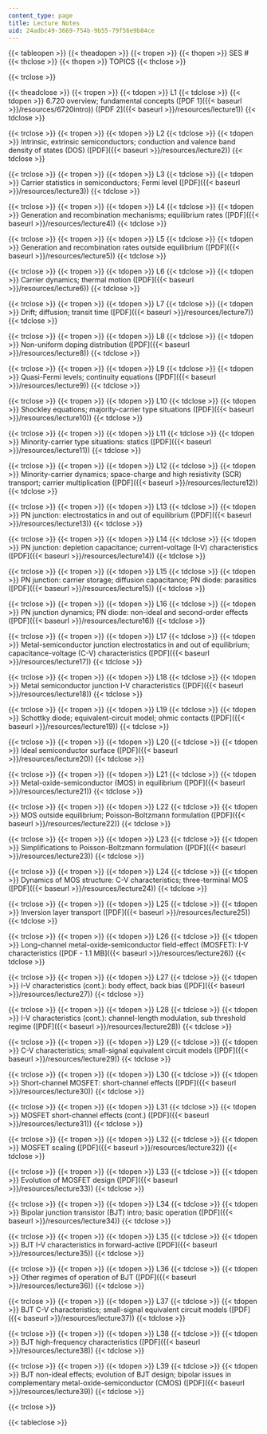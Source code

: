 ```yaml
---
content_type: page
title: Lecture Notes
uid: 24adbc49-3669-754b-9b55-79f56e9b84ce
---
```


{{< tableopen >}}
{{< theadopen >}}
{{< tropen >}}
{{< thopen >}}
SES #
{{< thclose >}}
{{< thopen >}}
TOPICS
{{< thclose >}}

{{< trclose >}}

{{< theadclose >}}
{{< tropen >}}
{{< tdopen >}}
L1
{{< tdclose >}}
{{< tdopen >}}
6.720 overview; fundamental concepts ([PDF 1]({{< baseurl >}}/resources/6720intro)) ([PDF 2]({{< baseurl >}}/resources/lecture1))
{{< tdclose >}}

{{< trclose >}}
{{< tropen >}}
{{< tdopen >}}
L2
{{< tdclose >}}
{{< tdopen >}}
Intrinsic, extrinsic semiconductors; conduction and valence band density of states (DOS) ([PDF]({{< baseurl >}}/resources/lecture2))
{{< tdclose >}}

{{< trclose >}}
{{< tropen >}}
{{< tdopen >}}
L3
{{< tdclose >}}
{{< tdopen >}}
Carrier statistics in semiconductors; Fermi level ([PDF]({{< baseurl >}}/resources/lecture3))
{{< tdclose >}}

{{< trclose >}}
{{< tropen >}}
{{< tdopen >}}
L4
{{< tdclose >}}
{{< tdopen >}}
Generation and recombination mechanisms; equilibrium rates ([PDF]({{< baseurl >}}/resources/lecture4))
{{< tdclose >}}

{{< trclose >}}
{{< tropen >}}
{{< tdopen >}}
L5
{{< tdclose >}}
{{< tdopen >}}
Generation and recombination rates outside equilibrium ([PDF]({{< baseurl >}}/resources/lecture5))
{{< tdclose >}}

{{< trclose >}}
{{< tropen >}}
{{< tdopen >}}
L6
{{< tdclose >}}
{{< tdopen >}}
Carrier dynamics; thermal motion ([PDF]({{< baseurl >}}/resources/lecture6))
{{< tdclose >}}

{{< trclose >}}
{{< tropen >}}
{{< tdopen >}}
L7
{{< tdclose >}}
{{< tdopen >}}
Drift; diffusion; transit time ([PDF]({{< baseurl >}}/resources/lecture7))
{{< tdclose >}}

{{< trclose >}}
{{< tropen >}}
{{< tdopen >}}
L8
{{< tdclose >}}
{{< tdopen >}}
Non-uniform doping distribution ([PDF]({{< baseurl >}}/resources/lecture8))
{{< tdclose >}}

{{< trclose >}}
{{< tropen >}}
{{< tdopen >}}
L9
{{< tdclose >}}
{{< tdopen >}}
Quasi-Fermi levels; continuity equations ([PDF]({{< baseurl >}}/resources/lecture9))
{{< tdclose >}}

{{< trclose >}}
{{< tropen >}}
{{< tdopen >}}
L10
{{< tdclose >}}
{{< tdopen >}}
Shockley equations; majority-carrier type situations ([PDF]({{< baseurl >}}/resources/lecture10))
{{< tdclose >}}

{{< trclose >}}
{{< tropen >}}
{{< tdopen >}}
L11
{{< tdclose >}}
{{< tdopen >}}
Minority-carrier type situations: statics ([PDF]({{< baseurl >}}/resources/lecture11))
{{< tdclose >}}

{{< trclose >}}
{{< tropen >}}
{{< tdopen >}}
L12
{{< tdclose >}}
{{< tdopen >}}
Minority-carrier dynamics; space-charge and high resistivity (SCR) transport; carrier multiplication ([PDF]({{< baseurl >}}/resources/lecture12))
{{< tdclose >}}

{{< trclose >}}
{{< tropen >}}
{{< tdopen >}}
L13
{{< tdclose >}}
{{< tdopen >}}
PN junction: electrostatics in and out of equilibrium ([PDF]({{< baseurl >}}/resources/lecture13))
{{< tdclose >}}

{{< trclose >}}
{{< tropen >}}
{{< tdopen >}}
L14
{{< tdclose >}}
{{< tdopen >}}
PN junction: depletion capacitance; current-voltage (I-V) characteristics ([PDF]({{< baseurl >}}/resources/lecture14))
{{< tdclose >}}

{{< trclose >}}
{{< tropen >}}
{{< tdopen >}}
L15
{{< tdclose >}}
{{< tdopen >}}
PN junction: carrier storage; diffusion capacitance; PN diode: parasitics ([PDF]({{< baseurl >}}/resources/lecture15))
{{< tdclose >}}

{{< trclose >}}
{{< tropen >}}
{{< tdopen >}}
L16
{{< tdclose >}}
{{< tdopen >}}
PN junction dynamics; PN diode: non-ideal and second-order effects ([PDF]({{< baseurl >}}/resources/lecture16))
{{< tdclose >}}

{{< trclose >}}
{{< tropen >}}
{{< tdopen >}}
L17
{{< tdclose >}}
{{< tdopen >}}
Metal-semiconductor junction electrostatics in and out of equilibrium; capacitance-voltage (C-V) characteristics ([PDF]({{< baseurl >}}/resources/lecture17))
{{< tdclose >}}

{{< trclose >}}
{{< tropen >}}
{{< tdopen >}}
L18
{{< tdclose >}}
{{< tdopen >}}
Metal semiconductor junction I-V characteristics ([PDF]({{< baseurl >}}/resources/lecture18))
{{< tdclose >}}

{{< trclose >}}
{{< tropen >}}
{{< tdopen >}}
L19
{{< tdclose >}}
{{< tdopen >}}
Schottky diode; equivalent-circuit model; ohmic contacts ([PDF]({{< baseurl >}}/resources/lecture19))
{{< tdclose >}}

{{< trclose >}}
{{< tropen >}}
{{< tdopen >}}
L20
{{< tdclose >}}
{{< tdopen >}}
Ideal semiconductor surface ([PDF]({{< baseurl >}}/resources/lecture20))
{{< tdclose >}}

{{< trclose >}}
{{< tropen >}}
{{< tdopen >}}
L21
{{< tdclose >}}
{{< tdopen >}}
Metal-oxide-semiconductor (MOS) in equilibrium ([PDF]({{< baseurl >}}/resources/lecture21))
{{< tdclose >}}

{{< trclose >}}
{{< tropen >}}
{{< tdopen >}}
L22
{{< tdclose >}}
{{< tdopen >}}
MOS outside equilibrium; Poisson-Boltzmann formulation ([PDF]({{< baseurl >}}/resources/lecture22))
{{< tdclose >}}

{{< trclose >}}
{{< tropen >}}
{{< tdopen >}}
L23
{{< tdclose >}}
{{< tdopen >}}
Simplifications to Poisson-Boltzmann formulation ([PDF]({{< baseurl >}}/resources/lecture23))
{{< tdclose >}}

{{< trclose >}}
{{< tropen >}}
{{< tdopen >}}
L24
{{< tdclose >}}
{{< tdopen >}}
Dynamics of MOS structure: C-V characteristics; three-terminal MOS ([PDF]({{< baseurl >}}/resources/lecture24))
{{< tdclose >}}

{{< trclose >}}
{{< tropen >}}
{{< tdopen >}}
L25
{{< tdclose >}}
{{< tdopen >}}
Inversion layer transport ([PDF]({{< baseurl >}}/resources/lecture25))
{{< tdclose >}}

{{< trclose >}}
{{< tropen >}}
{{< tdopen >}}
L26
{{< tdclose >}}
{{< tdopen >}}
Long-channel metal-oxide-semiconductor field-effect (MOSFET): I-V characteristics ([PDF - 1.1 MB]({{< baseurl >}}/resources/lecture26))
{{< tdclose >}}

{{< trclose >}}
{{< tropen >}}
{{< tdopen >}}
L27
{{< tdclose >}}
{{< tdopen >}}
I-V characteristics (cont.): body effect, back bias ([PDF]({{< baseurl >}}/resources/lecture27))
{{< tdclose >}}

{{< trclose >}}
{{< tropen >}}
{{< tdopen >}}
L28
{{< tdclose >}}
{{< tdopen >}}
I-V characteristics (cont.): channel-length modulation, sub threshold regime ([PDF]({{< baseurl >}}/resources/lecture28))
{{< tdclose >}}

{{< trclose >}}
{{< tropen >}}
{{< tdopen >}}
L29
{{< tdclose >}}
{{< tdopen >}}
C-V characteristics; small-signal equivalent circuit models ([PDF]({{< baseurl >}}/resources/lecture29))
{{< tdclose >}}

{{< trclose >}}
{{< tropen >}}
{{< tdopen >}}
L30
{{< tdclose >}}
{{< tdopen >}}
Short-channel MOSFET: short-channel effects ([PDF]({{< baseurl >}}/resources/lecture30))
{{< tdclose >}}

{{< trclose >}}
{{< tropen >}}
{{< tdopen >}}
L31
{{< tdclose >}}
{{< tdopen >}}
MOSFET short-channel effects (cont.) ([PDF]({{< baseurl >}}/resources/lecture31))
{{< tdclose >}}

{{< trclose >}}
{{< tropen >}}
{{< tdopen >}}
L32
{{< tdclose >}}
{{< tdopen >}}
MOSFET scaling ([PDF]({{< baseurl >}}/resources/lecture32))
{{< tdclose >}}

{{< trclose >}}
{{< tropen >}}
{{< tdopen >}}
L33
{{< tdclose >}}
{{< tdopen >}}
Evolution of MOSFET design ([PDF]({{< baseurl >}}/resources/lecture33))
{{< tdclose >}}

{{< trclose >}}
{{< tropen >}}
{{< tdopen >}}
L34
{{< tdclose >}}
{{< tdopen >}}
Bipolar junction transistor (BJT) intro; basic operation ([PDF]({{< baseurl >}}/resources/lecture34))
{{< tdclose >}}

{{< trclose >}}
{{< tropen >}}
{{< tdopen >}}
L35
{{< tdclose >}}
{{< tdopen >}}
BJT I-V characteristics in forward-active ([PDF]({{< baseurl >}}/resources/lecture35))
{{< tdclose >}}

{{< trclose >}}
{{< tropen >}}
{{< tdopen >}}
L36
{{< tdclose >}}
{{< tdopen >}}
Other regimes of operation of BJT ([PDF]({{< baseurl >}}/resources/lecture36))
{{< tdclose >}}

{{< trclose >}}
{{< tropen >}}
{{< tdopen >}}
L37
{{< tdclose >}}
{{< tdopen >}}
BJT C-V characteristics; small-signal equivalent circuit models ([PDF]({{< baseurl >}}/resources/lecture37))
{{< tdclose >}}

{{< trclose >}}
{{< tropen >}}
{{< tdopen >}}
L38
{{< tdclose >}}
{{< tdopen >}}
BJT high-frequency characteristics ([PDF]({{< baseurl >}}/resources/lecture38))
{{< tdclose >}}

{{< trclose >}}
{{< tropen >}}
{{< tdopen >}}
L39
{{< tdclose >}}
{{< tdopen >}}
BJT non-ideal effects; evolution of BJT design; bipolar issues in complementary metal-oxide-semiconductor (CMOS) ([PDF]({{< baseurl >}}/resources/lecture39))
{{< tdclose >}}

{{< trclose >}}

{{< tableclose >}}
